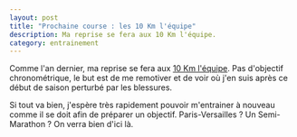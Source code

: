 ```yaml
---
layout: post
title: "Prochaine course : les 10 Km l'équipe"
description: Ma reprise se fera aux 10 Km l'équipe.
category: entrainement
---
```


Comme l'an dernier, ma reprise se fera aux [10 Km l'équipe][1].
Pas d'objectif chronométrique, le but est de me remotiver et de voir où j'en
suis après ce début de saison perturbé par les blessures.

Si tout va bien, j'espère très rapidement pouvoir m'entrainer à nouveau comme
il se doit afin de préparer un objectif. Paris-Versailles ? Un Semi-Marathon ?
On verra bien d'ici là.

[1]: https://www.10km.lequipe.fr/
